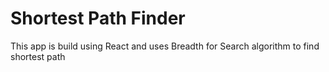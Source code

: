 # Shortest Path Finder

This app is build using React and uses Breadth for Search algorithm to find shortest path
